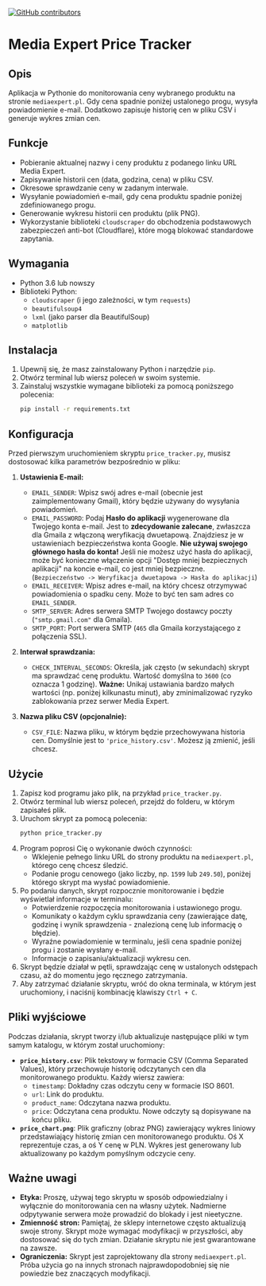 [![GitHub contributors](https://img.shields.io/github/contributors/TwojLoginGitHub/MediaExpertPriceTracker)](https://github.com/TwojLoginGitHub/MediaExpertPriceTracker/graphs/contributors)

# Media Expert Price Tracker

## Opis
Aplikacja w Pythonie do monitorowania ceny wybranego produktu na stronie `mediaexpert.pl`. Gdy cena spadnie poniżej ustalonego progu, wysyła powiadomienie e-mail. Dodatkowo zapisuje historię cen w pliku CSV i generuje wykres zmian cen.

## Funkcje
*   Pobieranie aktualnej nazwy i ceny produktu z podanego linku URL Media Expert.
*   Zapisywanie historii cen (data, godzina, cena) w pliku CSV.
*   Okresowe sprawdzanie ceny w zadanym interwale.
*   Wysyłanie powiadomień e-mail, gdy cena produktu spadnie poniżej zdefiniowanego progu.
*   Generowanie wykresu historii cen produktu (plik PNG).
*   Wykorzystanie biblioteki `cloudscraper` do obchodzenia podstawowych zabezpieczeń anti-bot (Cloudflare), które mogą blokować standardowe zapytania.

## Wymagania
*   Python 3.6 lub nowszy
*   Biblioteki Python:
    *   `cloudscraper` (i jego zależności, w tym `requests`)
    *   `beautifulsoup4`
    *   `lxml` (jako parser dla BeautifulSoup)
    *   `matplotlib`

## Instalacja
1.  Upewnij się, że masz zainstalowany Python i narzędzie `pip`.
2.  Otwórz terminal lub wiersz poleceń w swoim systemie.
3.  Zainstaluj wszystkie wymagane biblioteki za pomocą poniższego polecenia:
    ```bash
    pip install -r requirements.txt
    ```

## Konfiguracja
Przed pierwszym uruchomieniem skryptu `price_tracker.py`, musisz dostosować kilka parametrów bezpośrednio w pliku:

1.  **Ustawienia E-mail:**
    *   `EMAIL_SENDER`: Wpisz swój adres e-mail (obecnie jest zaimplementowany Gmail), który będzie używany do wysyłania powiadomień.
    *   `EMAIL_PASSWORD`: Podaj **Hasło do aplikacji** wygenerowane dla Twojego konta e-mail. Jest to **zdecydowanie zalecane**, zwłaszcza dla Gmaila z włączoną weryfikacją dwuetapową. Znajdziesz je w ustawieniach bezpieczeństwa konta Google. **Nie używaj swojego głównego hasła do konta!** Jeśli nie możesz użyć hasła do aplikacji, może być konieczne włączenie opcji "Dostęp mniej bezpiecznych aplikacji" na koncie e-mail, co jest mniej bezpieczne. (`Bezpieczeństwo -> Weryfikacja dwuetapowa -> Hasła do aplikacji`)
    *   `EMAIL_RECEIVER`: Wpisz adres e-mail, na który chcesz otrzymywać powiadomienia o spadku ceny. Może to być ten sam adres co `EMAIL_SENDER`.
    *   `SMTP_SERVER`: Adres serwera SMTP Twojego dostawcy poczty (`"smtp.gmail.com"` dla Gmaila).
    *   `SMTP_PORT`: Port serwera SMTP (`465` dla Gmaila korzystającego z połączenia SSL).

2.  **Interwał sprawdzania:**
    *   `CHECK_INTERVAL_SECONDS`: Określa, jak często (w sekundach) skrypt ma sprawdzać cenę produktu. Wartość domyślna to `3600` (co oznacza 1 godzinę). **Ważne:** Unikaj ustawiania bardzo małych wartości (np. poniżej kilkunastu minut), aby zminimalizować ryzyko zablokowania przez serwer Media Expert.

3.  **Nazwa pliku CSV (opcjonalnie):**
    *   `CSV_FILE`: Nazwa pliku, w którym będzie przechowywana historia cen. Domyślnie jest to `'price_history.csv'`. Możesz ją zmienić, jeśli chcesz.

## Użycie
1.  Zapisz kod programu jako plik, na przykład `price_tracker.py`.
2.  Otwórz terminal lub wiersz poleceń, przejdź do folderu, w którym zapisałeś plik.
3.  Uruchom skrypt za pomocą polecenia:
    ```bash
    python price_tracker.py
    ```
4.  Program poprosi Cię o wykonanie dwóch czynności:
    *   Wklejenie pełnego linku URL do strony produktu na `mediaexpert.pl`, którego cenę chcesz śledzić.
    *   Podanie progu cenowego (jako liczby, np. `1599` lub `249.50`), poniżej którego skrypt ma wysłać powiadomienie.
5.  Po podaniu danych, skrypt rozpocznie monitorowanie i będzie wyświetlał informacje w terminalu:
    *   Potwierdzenie rozpoczęcia monitorowania i ustawionego progu.
    *   Komunikaty o każdym cyklu sprawdzania ceny (zawierające datę, godzinę i wynik sprawdzenia - znalezioną cenę lub informację o błędzie).
    *   Wyraźne powiadomienie w terminalu, jeśli cena spadnie poniżej progu i zostanie wysłany e-mail.
    *   Informacje o zapisaniu/aktualizacji wykresu cen.
6.  Skrypt będzie działał w pętli, sprawdzając cenę w ustalonych odstępach czasu, aż do momentu jego ręcznego zatrzymania.
7.  Aby zatrzymać działanie skryptu, wróć do okna terminala, w którym jest uruchomiony, i naciśnij kombinację klawiszy `Ctrl + C`.

## Pliki wyjściowe
Podczas działania, skrypt tworzy i/lub aktualizuje następujące pliki w tym samym katalogu, w którym został uruchomiony:

*   **`price_history.csv`**: Plik tekstowy w formacie CSV (Comma Separated Values), który przechowuje historię odczytanych cen dla monitorowanego produktu. Każdy wiersz zawiera:
    *   `timestamp`: Dokładny czas odczytu ceny w formacie ISO 8601.
    *   `url`: Link do produktu.
    *   `product_name`: Odczytana nazwa produktu.
    *   `price`: Odczytana cena produktu.
    Nowe odczyty są dopisywane na końcu pliku.
*   **`price_chart.png`**: Plik graficzny (obraz PNG) zawierający wykres liniowy przedstawiający historię zmian cen monitorowanego produktu. Oś X reprezentuje czas, a oś Y cenę w PLN. Wykres jest generowany lub aktualizowany po każdym pomyślnym odczycie ceny.

## Ważne uwagi
*   **Etyka:** Proszę, używaj tego skryptu w sposób odpowiedzialny i wyłącznie do monitorowania cen na własny użytek. Nadmierne odpytywanie serwera może prowadzić do blokady i jest nieetyczne.
*   **Zmienność stron:** Pamiętaj, że sklepy internetowe często aktualizują swoje strony. Skrypt może wymagać modyfikacji w przyszłości, aby dostosować się do tych zmian. Działanie skryptu nie jest gwarantowane na zawsze.
*   **Ograniczenia:** Skrypt jest zaprojektowany dla strony `mediaexpert.pl`. Próba użycia go na innych stronach najprawdopodobniej się nie powiedzie bez znaczących modyfikacji.
